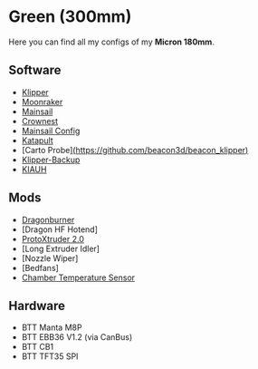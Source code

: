 # Green (300mm)
Here you can find all my configs of my **Micron 180mm**.

## Software
- [Klipper](https://github.com/Klipper3d/klipper)
- [Moonraker](https://github.com/Arksine/moonraker)
- [Mainsail](https://github.com/Arksine/moonraker)
- [Crownest](https://github.com/mainsail-crew/crowsnest)
- [Mainsail Config](https://github.com/mainsail-crew/mainsail-config)
- [Katapult](https://github.com/Arksine/katapult)
- [Carto Probe][(https://github.com/beacon3d/beacon_klipper)](https://github.com/Cartographer3D/cartographer-klipper)
- [Klipper-Backup](https://github.com/Staubgeborener/Klipper-Backup)
- [KIAUH](https://github.com/dw-0/kiauh)
  
  
## Mods
- [Dragonburner](https://github.com/chirpy2605/voron/tree/main/V0/Dragon_Burner)
- [Dragon HF Hotend]
- [ProtoXtruder 2.0](https://github.com/nhchiu/3DPrinter-Designs/tree/main/ProtoXtruder_2.0)
- [Long Extruder Idler]
- [Nozzle Wiper]
- [Bedfans]
- [Chamber Temperature Sensor](https://github.com/PrintersForAnts/Micron/blob/main/Mods/xbst_/Dragchain_Thermistor/Bottom_Hole.stl)
  
  
## Hardware
- BTT Manta M8P
- BTT EBB36 V1.2 (via CanBus)
- BTT CB1
- BTT TFT35 SPI
